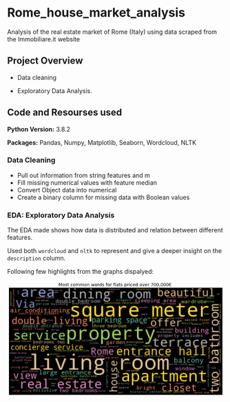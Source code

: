 # Rome_house_market_analysis
Analysis of the real estate market of Rome (Italy) using data scraped from the Immobiliare.it website

## Project Overview

* Data cleaning
 
* Exploratory Data Analysis.


## Code and Resourses used

**Python Version:** 3.8.2

**Packages:**  Pandas, Numpy, Matplotlib, Seaborn, Wordcloud, NLTK


### Data Cleaning

* Pull out information from string features and m 
* Fill missing numerical values with feature median
* Convert Object data into numerical
* Create a binary column for missing data with Boolean values


### EDA: Exploratory Data Analysis

The EDA made shows how data is distributed and relation between different features. 

Used both `wordcloud` and `nltk` to represent and give a deeper insight on the `description` column.

Following few highlights from the graphs dispalyed:

![alt text](https://github.com/davideragone/Rome_house_market_analysis/blob/main/Pictures/worcloud.png)
